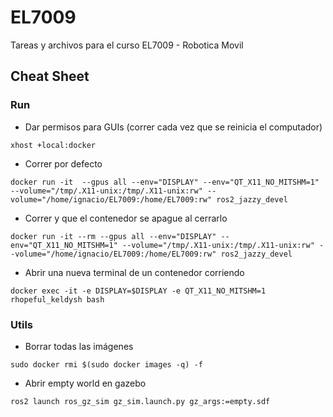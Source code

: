 # EL7009
Tareas y archivos para el curso EL7009 - Robotica Movil


## Cheat Sheet


### Run
- Dar permisos para GUIs (correr cada vez que se reinicia el computador)
```
xhost +local:docker
```

- Correr por defecto
```
docker run -it  --gpus all --env="DISPLAY" --env="QT_X11_NO_MITSHM=1" --volume="/tmp/.X11-unix:/tmp/.X11-unix:rw" --volume="/home/ignacio/EL7009:/home/EL7009:rw" ros2_jazzy_devel
```

- Correr y que el contenedor se apague al cerrarlo
```
docker run -it --rm --gpus all --env="DISPLAY" --env="QT_X11_NO_MITSHM=1" --volume="/tmp/.X11-unix:/tmp/.X11-unix:rw" --volume="/home/ignacio/EL7009:/home/EL7009:rw" ros2_jazzy_devel
```

- Abrir una nueva terminal de un contenedor corriendo
```
docker exec -it -e DISPLAY=$DISPLAY -e QT_X11_NO_MITSHM=1 rhopeful_keldysh bash
```


### Utils
- Borrar todas las imágenes 
```
sudo docker rmi $(sudo docker images -q) -f
```
- Abrir empty world en gazebo
```
ros2 launch ros_gz_sim gz_sim.launch.py gz_args:=empty.sdf
```